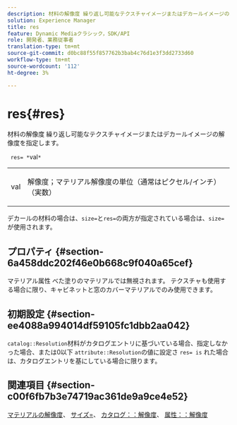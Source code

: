 ```yaml
---
description: 材料の解像度 繰り返し可能なテクスチャイメージまたはデカールイメージの解像度を指定します。
solution: Experience Manager
title: res
feature: Dynamic Mediaクラシック，SDK/API
role: 開発者、業務従事者
translation-type: tm+mt
source-git-commit: d0bc88f55f857762b3bab4c76d1e3f3dd2733d60
workflow-type: tm+mt
source-wordcount: '112'
ht-degree: 3%

---
```



# res{#res}

材料の解像度 繰り返し可能なテクスチャイメージまたはデカールイメージの解像度を指定します。

` res= *`val`*`

<table id="simpletable_2004B804D46E43C090E59BBFF8144598"> 
 <tr class="strow"> 
  <td class="stentry"> <p> <span class="varname"> val  </span> </p> </td> 
  <td class="stentry"> <p>解像度；マテリアル解像度の単位（通常はピクセル/インチ）（実数） </p> </td> 
 </tr> 
</table>

デカールの材料の場合は、`size=`と`res=`の両方が指定されている場合は、`size=`が使用されます。

## プロパティ {#section-6a458ddc202f46e0b668c9f040a65cef}

マテリアル属性 べた塗りのマテリアルでは無視されます。 テクスチャも使用する場合に限り、キャビネットと窓のカバーマテリアルでのみ使用できます。

## 初期設定 {#section-ee4088a994014df59105fc1dbb2aa042}

`catalog::Resolution`材料がカタログエントリに基づいている場合、指定しなかった場合、または0以下 `attribute::Resolution`の値に設定さ `res= is` れた場合は、カタログエントリを基にしている場合に限ります。

## 関連項目 {#section-c00f6fb7b3e74719ac361de9a9ce4e52}

[マテリアルの解像度](../../../../../ir-api/http-protocol/image-rendering-api-ref/c-ir-http-protocol-ref/c-ir-http-protocol-syntax-and-features/c-ir-vignettes/c-ir-material-resolution.md#concept-f60103c64e324e2cae78bd76dfb4de8b)、 [サイズ=](../../../../../ir-api/http-protocol/image-rendering-api-ref/c-ir-http-protocol-ref/c-ir-http-protocol-command-reference/r-ir-http-size.md#reference-1220d6fbcde4479aba91de7adacdc988)、 [カタログ：：解像度](../../../../../ir-api/material-cat/image-rendering-api-ref/c-ir-material-catalog/c-ir-material-data-reference/r-ir-resolution-dataref.md#reference-6a2d64c2d72b438fade58a3391569da7)、 [属性：：解像度](../../../../../ir-api/material-cat/image-rendering-api-ref/c-ir-material-catalog/c-ir-attributes-reference/r-ir-resolution.md#reference-09fe14e6bfbf4db6b7f4369fffecc806)
